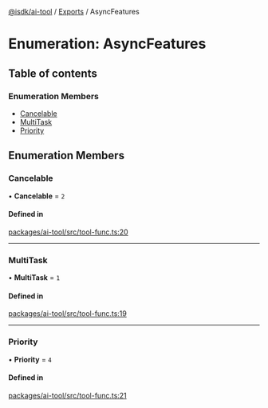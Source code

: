 [@isdk/ai-tool](../README.md) / [Exports](../modules.md) / AsyncFeatures

# Enumeration: AsyncFeatures

## Table of contents

### Enumeration Members

- [Cancelable](AsyncFeatures.md#cancelable)
- [MultiTask](AsyncFeatures.md#multitask)
- [Priority](AsyncFeatures.md#priority)

## Enumeration Members

### Cancelable

• **Cancelable** = ``2``

#### Defined in

[packages/ai-tool/src/tool-func.ts:20](https://github.com/isdk/ai-tool.js/blob/409aab70514a73e5edfa59ea25e4ee1fe316b26d/src/tool-func.ts#L20)

___

### MultiTask

• **MultiTask** = ``1``

#### Defined in

[packages/ai-tool/src/tool-func.ts:19](https://github.com/isdk/ai-tool.js/blob/409aab70514a73e5edfa59ea25e4ee1fe316b26d/src/tool-func.ts#L19)

___

### Priority

• **Priority** = ``4``

#### Defined in

[packages/ai-tool/src/tool-func.ts:21](https://github.com/isdk/ai-tool.js/blob/409aab70514a73e5edfa59ea25e4ee1fe316b26d/src/tool-func.ts#L21)
